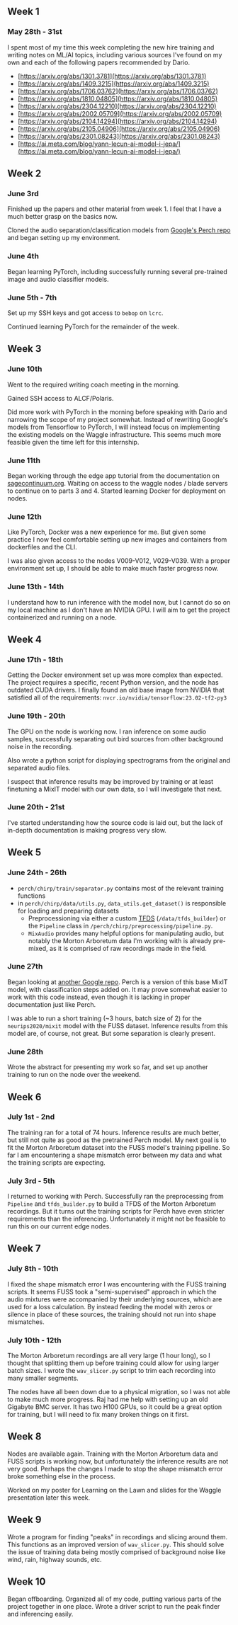 ## Week 1 
### May 28th - 31st
I spent most of my time this week completing the new hire training and writing notes on ML/AI topics, including various sources I've found on my own and each of the following papers recommended by Dario.

- [https://arxiv.org/abs/1301.3781](https://arxiv.org/abs/1301.3781)
- [https://arxiv.org/abs/1409.3215](https://arxiv.org/abs/1409.3215)
- [https://arxiv.org/abs/1706.03762](https://arxiv.org/abs/1706.03762) 
- [https://arxiv.org/abs/1810.04805](https://arxiv.org/abs/1810.04805)
- [https://arxiv.org/abs/2304.12210](https://arxiv.org/abs/2304.12210) 
- [https://arxiv.org/abs/2002.05709](https://arxiv.org/abs/2002.05709)
- [https://arxiv.org/abs/2104.14294](https://arxiv.org/abs/2104.14294)
- [https://arxiv.org/abs/2105.04906](https://arxiv.org/abs/2105.04906) 
- [https://arxiv.org/abs/2301.08243](https://arxiv.org/abs/2301.08243)
- [https://ai.meta.com/blog/yann-lecun-ai-model-i-jepa/](https://ai.meta.com/blog/yann-lecun-ai-model-i-jepa/)


## Week 2
### June 3rd
Finished up the papers and other material from week 1. I feel that I have a much better grasp on the basics now. 

Cloned the audio separation/classification models from [Google's Perch repo](https://github.com/google-research/perch) and began setting up my environment.

### June 4th
Began learning PyTorch, including successfully running several pre-trained image and audio classifier models.

### June 5th - 7th
Set up my SSH keys and got access to `bebop` on `lcrc`. 

Continued learning PyTorch for the remainder of the week.


## Week 3
### June 10th
Went to the required writing coach meeting in the morning.

Gained SSH access to ALCF/Polaris. 

Did more work with PyTorch in the morning before speaking with Dario and narrowing the scope of my project somewhat. Instead of rewriting Google's models from Tensorflow to PyTorch, I will instead focus on implementing the existing models on the Waggle infrastructure. This seems much more feasible given the time left for this internship.

### June 11th
Began working through the edge app tutorial from the documentation on [sagecontinuum.org](https://sagecontinuum.org/docs/category/edge-apps). Waiting on access to the waggle nodes / blade servers to continue on to parts 3 and 4. 
Started learning Docker for deployment on nodes.

### June 12th
Like PyTorch, Docker was a new experience for me. But given some practice I now feel comfortable setting up new images and containers from dockerfiles and the CLI. 

I was also given access to the nodes V009-V012, V029-V039. With a proper environment set up, I should be able to make much faster progress now.

### June 13th - 14th
I understand how to run inference with the model now, but I cannot do so on my local machine as I don't have an NVIDIA GPU. I will aim to get the project containerized and running on a node.

## Week 4
### June 17th - 18th
Getting the Docker environment set up was more complex than expected. The project requires a specific, recent Python version, and the node has outdated CUDA drivers. I finally found an old base image from NVIDIA that satisfied all of the requirements: `nvcr.io/nvidia/tensorflow:23.02-tf2-py3`


### June 19th - 20th
The GPU on the node is working now. I ran inference on some audio samples, successfully separating out bird sources from other background noise in the recording. 

Also wrote a python script for displaying spectrograms from the original and separated audio files.

I suspect that inference results may be improved by training or at least finetuning a MixIT model with our own data, so I will investigate that next.

### June 20th - 21st
I've started understanding how the source code is laid out, but the lack of in-depth documentation is making progress very slow.

## Week 5
### June 24th - 26th
- `perch/chirp/train/separator.py` contains most of the relevant training functions
- in `perch/chirp/data/utils.py`, `data_utils.get_dataset()` is responsible for loading and preparing datasets
    - Preprocessioning via either a custom [TFDS](https://www.tensorflow.org/datasets/add_dataset) (`/data/tfds_builder`) or the `Pipeline` class in `/perch/chirp/preprocessing/pipeline.py`.
    - `MixAudio` provides many helpful options for manipulating audio, but notably the Morton Arboretum data I'm working with is already pre-mixed, as it is comprised of raw recordings made in the field. 

### June 27th 
Began looking at [another Google repo](https://github.com/google-research/sound-separation). Perch is a version of this base MixIT model, with classification steps added on. It may prove somewhat easier to work with this code instead, even though it is lacking in proper documentation just like Perch.

I was able to run a short training (~3 hours, batch size of 2) for the `neurips2020/mixit` model with the FUSS dataset. Inference results from this model are, of course, not great. But some separation is clearly present.

### June 28th 
Wrote the abstract for presenting my work so far, and set up another training to run on the node over the weekend.

## Week 6
### July 1st - 2nd
The training ran for a total of 74 hours. Inference results are much better, but still not quite as good as the pretrained Perch model. My next goal is to fit the Morton Arboretum dataset into the FUSS model's training pipeline. So far I am encountering a shape mismatch error between my data and what the training scripts are expecting.

### July 3rd - 5th
I returned to working with Perch. Successfully ran the preprocessing from `Pipeline` and `tfds_builder.py` to build a TFDS of the Morton Arboretum recordings. But it turns out the training scripts for Perch have even stricter requirements than the inferencing. Unfortunately it might not be feasible to run this on our current edge nodes.

## Week 7
### July 8th - 10th
I fixed the shape mismatch error I was encountering with the FUSS training scripts. It seems FUSS took a "semi-supervised" approach in which the audio mixtures were accompanied by their underlying sources, which are used for a loss calculation. By instead feeding the model with zeros or silence in place of these sources, the training should not run into shape mismatches.   

### July 10th - 12th
The Morton Arboretum recordings are all very large (1 hour long), so I thought that splitting them up before training could allow for using larger batch sizes. I wrote the `wav_slicer.py` script to trim each recording into many smaller segments. 

The nodes have all been down due to a physical migration, so I was not able to make much more progress. Raj had me help with setting up an old Gigabyte BMC server. It has two H100 GPUs, so it could be a great option for training, but I will need to fix many broken things on it first.

## Week 8 
Nodes are available again. Training with the Morton Arboretum data and FUSS scripts is working now, but unfortunately the inference results are not very good. Perhaps the changes I made to stop the shape mismatch error broke something else in the process. 

Worked on my poster for Learning on the Lawn and slides for the Waggle presentation later this week.

## Week 9
Wrote a program for finding "peaks" in recordings and slicing around them. This functions as an improved version of `wav_slicer.py`. This should solve the issue of training data being mostly comprised of background noise like wind, rain, highway sounds, etc.

## Week 10
Began offboarding. Organized all of my code, putting various parts of the project together in one place. Wrote a driver script to run the peak finder and inferencing easily. 
